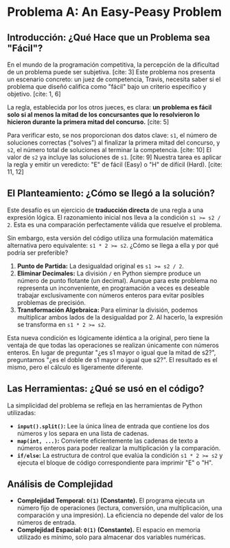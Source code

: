 # Problema A: An Easy-Peasy Problem

## Introducción: ¿Qué Hace que un Problema sea "Fácil"?

En el mundo de la programación competitiva, la percepción de la dificultad de un problema puede ser subjetiva. [cite: 3] Este problema nos presenta un escenario concreto: un juez de competencia, Travis, necesita saber si el problema que diseñó califica como "fácil" bajo un criterio específico y objetivo. [cite: 1, 6]

La regla, establecida por los otros jueces, es clara: **un problema es fácil solo si al menos la mitad de los concursantes que lo resolvieron lo hicieron durante la primera mitad del concurso.** [cite: 5]

Para verificar esto, se nos proporcionan dos datos clave: `s1`, el número de soluciones correctas ("solves") al finalizar la primera mitad del concurso, y `s2`, el número total de soluciones al terminar la competencia. [cite: 10] El valor de `s2` ya incluye las soluciones de `s1`. [cite: 9] Nuestra tarea es aplicar la regla y emitir un veredicto: "E" de fácil (Easy) o "H" de difícil (Hard). [cite: 11, 12]

## El Planteamiento: ¿Cómo se llegó a la solución?

Este desafío es un ejercicio de **traducción directa** de una regla a una expresión lógica. El razonamiento inicial nos lleva a la condición `s1 >= s2 / 2`. Esta es una comparación perfectamente válida que resuelve el problema.

Sin embargo, esta versión del código utiliza una formulación matemática alternativa pero equivalente: `s1 * 2 >= s2`. ¿Cómo se llega a ella y por qué podría ser preferible?

1.  **Punto de Partida:** La desigualdad original es `s1 >= s2 / 2`.
2.  **Eliminar Decimales:** La división `/` en Python siempre produce un número de punto flotante (un decimal). Aunque para este problema no representa un inconveniente, en programación a veces es deseable trabajar exclusivamente con números enteros para evitar posibles problemas de precisión.
3.  **Transformación Algebraica:** Para eliminar la división, podemos multiplicar ambos lados de la desigualdad por 2. Al hacerlo, la expresión se transforma en `s1 * 2 >= s2`.

Esta nueva condición es lógicamente idéntica a la original, pero tiene la ventaja de que todas las operaciones se realizan únicamente con números enteros. En lugar de preguntar "¿es s1 mayor o igual que la mitad de s2?", preguntamos "¿es el doble de s1 mayor o igual que s2?". El resultado es el mismo, pero el cálculo es ligeramente diferente.

## Las Herramientas: ¿Qué se usó en el código?

La simplicidad del problema se refleja en las herramientas de Python utilizadas:

* **`input().split()`:** Lee la única línea de entrada que contiene los dos números y los separa en una lista de cadenas.
* **`map(int, ...)`:** Convierte eficientemente las cadenas de texto a números enteros para poder realizar la multiplicación y la comparación.
* **`if/else`:** La estructura de control que evalúa la condición `s1 * 2 >= s2` y ejecuta el bloque de código correspondiente para imprimir "E" o "H".

## Análisis de Complejidad

* **Complejidad Temporal: `O(1)` (Constante).** El programa ejecuta un número fijo de operaciones (lectura, conversión, una multiplicación, una comparación y una impresión). La eficiencia no depende del valor de los números de entrada.
* **Complejidad Espacial: `O(1)` (Constante).** El espacio en memoria utilizado es mínimo, solo para almacenar dos variables numéricas.

